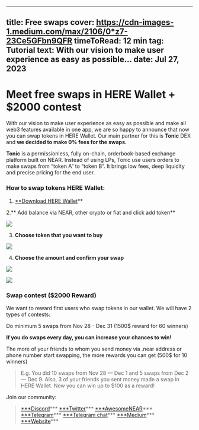 -----
title: Free swaps
cover: https://cdn-images-1.medium.com/max/2106/0*z7-23Ce5GFbn9QFR
timeToRead: 12 min
tag: Tutorial
text: With our vision to make user experience as easy as possible...
date: Jul 27, 2023
-----

# Meet free swaps in HERE Wallet + $2000 contest



With our vision to make user experience as easy as possible and make all web3 features available in one app, we are so happy to announce that now you can swap tokens in HERE Wallet. Our main partner for this is **Tonic** DEX and **we decided to make 0% fees for the swaps.**

**Tonic** is a permissionless, fully on-chain, orderbook-based exchange platform built on NEAR. Instead of using LPs, Tonic use users orders to make swaps from “token A” to “token B”. It brings low fees, deep liquidity and precise pricing for the end user.

### How to swap tokens HERE Wallet:

1. [**Download HERE Wallet](https://appstore.herewallet.app/swap)**

2.** Add balance via NEAR, other crypto or fiat and click add token**

![](https://cdn-images-1.medium.com/max/2000/1*wD3UefIremcJY4Qfar4YKA.png)

3. **Choose token that you want to buy**

![](https://cdn-images-1.medium.com/max/2000/1*8kvLYEWNU2TpEtZJf0PXRw.png)

4. **Choose the amount and confirm your swap**

![](https://cdn-images-1.medium.com/max/2000/1*BmB2vJrtQJGrYpSb892MRQ.png)

![](https://cdn-images-1.medium.com/max/2000/1*SGdDEWX0ipSdfPUvrW8mMw.png)

### Swap contest ($2000 Reward)

We want to reward first users who swap tokens in our wallet. We will have 2 types of contests:

Do minimum 5 swaps from Nov 28 - Dec 31 (1500$ reward for 60 winners)

**If you do swaps every day, you can increase your chances to win!**

The more of your friends to whom you send money via .near address or phone number start swapping, the more rewards you can get (500$ for 10 winners)
> E.g. You did 10 swaps from Nov 28 — Dec 1 and 5 swaps from Dec 2 — Dec 9. Also, 3 of your friends you sent money made a swap in HERE Wallet.
> Now you can win up to $100 as a reward!

Join our community:
> [***Discord](https://discord.com/invite/8Q3gw3gsD2)***
> [***Twitter](https://twitter.com/here_wallet)***
> [***AwesomeNEAR](https://awesomenear.com/here-wallet)***
> [***Telegram](https://t.me/herewallet)***
> [***Telegram chat](https://t.me/herewalletchat)***
> [***Medium](https://medium.com/@nearhere)***
> [***Website](https://herewallet.app/)***
